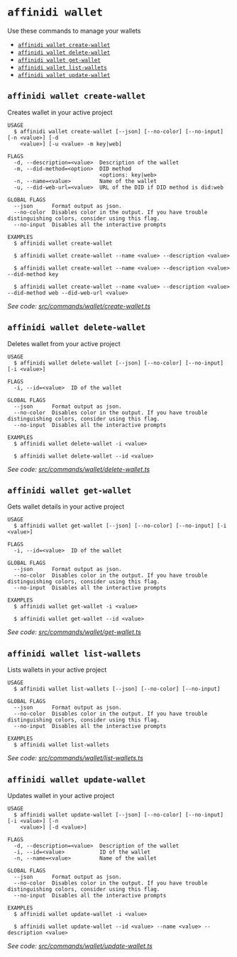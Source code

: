 `affinidi wallet`
=================

Use these commands to manage your wallets

* [`affinidi wallet create-wallet`](#affinidi-wallet-create-wallet)
* [`affinidi wallet delete-wallet`](#affinidi-wallet-delete-wallet)
* [`affinidi wallet get-wallet`](#affinidi-wallet-get-wallet)
* [`affinidi wallet list-wallets`](#affinidi-wallet-list-wallets)
* [`affinidi wallet update-wallet`](#affinidi-wallet-update-wallet)

## `affinidi wallet create-wallet`

Creates wallet in your active project

```
USAGE
  $ affinidi wallet create-wallet [--json] [--no-color] [--no-input] [-n <value>] [-d
    <value>] [-u <value> -m key|web]

FLAGS
  -d, --description=<value>  Description of the wallet
  -m, --did-method=<option>  DID method
                             <options: key|web>
  -n, --name=<value>         Name of the wallet
  -u, --did-web-url=<value>  URL of the DID if DID method is did:web

GLOBAL FLAGS
  --json      Format output as json.
  --no-color  Disables color in the output. If you have trouble distinguishing colors, consider using this flag.
  --no-input  Disables all the interactive prompts

EXAMPLES
  $ affinidi wallet create-wallet

  $ affinidi wallet create-wallet --name <value> --description <value>

  $ affinidi wallet create-wallet --name <value> --description <value> --did-method key

  $ affinidi wallet create-wallet --name <value> --description <value> --did-method web --did-web-url <value>
```

_See code: [src/commands/wallet/create-wallet.ts](https://github.com/affinidi/affinidi-cli/blob/v2.8.1/src/commands/wallet/create-wallet.ts)_

## `affinidi wallet delete-wallet`

Deletes wallet from your active project

```
USAGE
  $ affinidi wallet delete-wallet [--json] [--no-color] [--no-input] [-i <value>]

FLAGS
  -i, --id=<value>  ID of the wallet

GLOBAL FLAGS
  --json      Format output as json.
  --no-color  Disables color in the output. If you have trouble distinguishing colors, consider using this flag.
  --no-input  Disables all the interactive prompts

EXAMPLES
  $ affinidi wallet delete-wallet -i <value>

  $ affinidi wallet delete-wallet --id <value>
```

_See code: [src/commands/wallet/delete-wallet.ts](https://github.com/affinidi/affinidi-cli/blob/v2.8.1/src/commands/wallet/delete-wallet.ts)_

## `affinidi wallet get-wallet`

Gets wallet details in your active project

```
USAGE
  $ affinidi wallet get-wallet [--json] [--no-color] [--no-input] [-i <value>]

FLAGS
  -i, --id=<value>  ID of the wallet

GLOBAL FLAGS
  --json      Format output as json.
  --no-color  Disables color in the output. If you have trouble distinguishing colors, consider using this flag.
  --no-input  Disables all the interactive prompts

EXAMPLES
  $ affinidi wallet get-wallet -i <value>

  $ affinidi wallet get-wallet --id <value>
```

_See code: [src/commands/wallet/get-wallet.ts](https://github.com/affinidi/affinidi-cli/blob/v2.8.1/src/commands/wallet/get-wallet.ts)_

## `affinidi wallet list-wallets`

Lists wallets in your active project

```
USAGE
  $ affinidi wallet list-wallets [--json] [--no-color] [--no-input]

GLOBAL FLAGS
  --json      Format output as json.
  --no-color  Disables color in the output. If you have trouble distinguishing colors, consider using this flag.
  --no-input  Disables all the interactive prompts

EXAMPLES
  $ affinidi wallet list-wallets
```

_See code: [src/commands/wallet/list-wallets.ts](https://github.com/affinidi/affinidi-cli/blob/v2.8.1/src/commands/wallet/list-wallets.ts)_

## `affinidi wallet update-wallet`

Updates wallet in your active project

```
USAGE
  $ affinidi wallet update-wallet [--json] [--no-color] [--no-input] [-i <value>] [-n
    <value>] [-d <value>]

FLAGS
  -d, --description=<value>  Description of the wallet
  -i, --id=<value>           ID of the wallet
  -n, --name=<value>         Name of the wallet

GLOBAL FLAGS
  --json      Format output as json.
  --no-color  Disables color in the output. If you have trouble distinguishing colors, consider using this flag.
  --no-input  Disables all the interactive prompts

EXAMPLES
  $ affinidi wallet update-wallet -i <value>

  $ affinidi wallet update-wallet --id <value> --name <value> --description <value>
```

_See code: [src/commands/wallet/update-wallet.ts](https://github.com/affinidi/affinidi-cli/blob/v2.8.1/src/commands/wallet/update-wallet.ts)_
